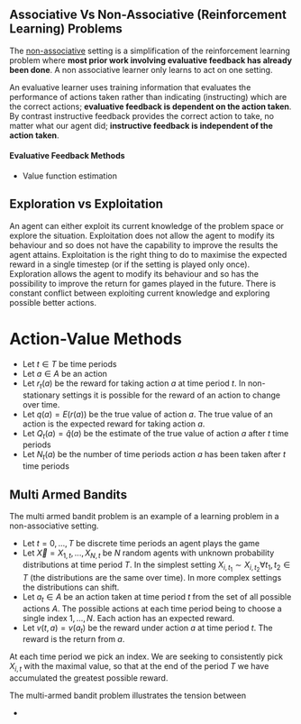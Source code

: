 ## Associative Vs Non-Associative (Reinforcement Learning) Problems 

The <u>non-associative</u> setting is a simplification of the reinforcement learning problem where **most prior work involving evaluative feedback has already been done**. A non associative learner only learns to act on one setting. 

An evaluative learner uses training information that evaluates the performance of actions taken rather than indicating (instructing) which are the correct actions; **evaluative feedback is dependent on the action taken**. By contrast instructive feedback provides the correct action to take, no matter what our agent did; **instructive feedback is independent of the action taken**.

#### Evaluative Feedback Methods

- Value function estimation



## Exploration vs Exploitation

An agent can either exploit its current knowledge of the problem space or explore the situation. Exploitation does not allow the agent to modify its behaviour and so does not have the capability to improve the results the agent attains. Exploitation is the right thing to do to maximise the expected reward in a single timestep (or if the setting is played only once). Exploration allows the agent to modify its behaviour and so has the possibility to improve the return for games played in the future. There is constant conflict between exploiting current knowledge and exploring possible better actions. 

# Action-Value Methods

- Let $t\in T$ be time periods
- Let $a\in A$ be an action 
- Let $r_t(a)$ be the reward for taking action $a$ at time period $t$. In non-stationary settings it is possible for the reward of an action to change over time. 
- Let $q(a)=E(r(a))$ be the true value of action $a$. The true value of an action is the expected reward for taking action $a$. 
- Let $Q_t(a)=\widehat{q}(a)$  be the estimate of the true value of action $a$ after $t$ time periods
- Let $N_t(a)$ be the number of time periods action $a$ has been taken after $t$ time periods

## Multi Armed Bandits

The multi armed bandit problem is an example of a learning problem in a non-associative setting. 

- Let $t=0,...,T$ be discrete time periods an agent plays the game
- Let $\overrightarrow{X}=X_{1,t},...,X_{N,t}$ be $N$ random agents with unknown probability distributions at time period $T$. In the simplest setting $X_{i,t_1} \sim X_{i,t_2}$$\forall t_1, t_2 \in {T}$ (the distributions are the same over time). In more complex settings the distributions can shift.
- Let $a_t\in A$ be an action taken at time period $t$ from the set of all possible actions $A$. The possible actions at each time period being to choose a single index $1,...,N$. Each action has an expected reward.
- Let $v(t, a)=v(a_t)$  be the reward under action $a$ at time period $t$. The reward is the return from $a$.

At each time period we pick an index. We are seeking to consistently pick $X_{i,t}$ with the maximal value, so that at the end of the period $T$ we have accumulated the greatest possible reward. 

The multi-armed bandit problem illustrates the tension between 

- 